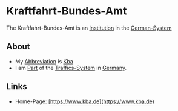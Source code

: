 # Kraftfahrt-Bundes-Amt

The Kraftfahrt-Bundes-Amt is an [Institution](600097.md) in the [German-System](8000998.md)

## About

- My [Abbreviation](210000000.md) is [Kba](8020002.md)
- I am [Part](60084.md) of the [Traffics-System](1100000001.md) in [Germany](140000025.md).

## Links

- Home-Page: [https://www.kba.de](https://www.kba.de)
